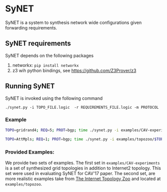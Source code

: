 # SyNET

SyNET is a system to synthesis network wide configurations given forwarding requirements.

## SyNET requirements

SyNET depends on the following packages

1. networkx: `pip install networkx`
2. z3 wih python bindings, see https://github.com/Z3Prover/z3


## Running SyNET

SyNET is invoked using the following command

```./synet.py -i TOPO_FILE.logic  -r REQUIREMENTS_FILE.logic -m PROTOCOL```


### Example
```bash
TOPO=gridrand4; REQ=5; PROT=bgp; time ./synet.py -i examples/CAV-experiments/$TOPO-$PROT-$REQ.logic  -r examples/CAV-experiments/$TOPO-$PROT-$REQ-req.logic -m $PROT
```


```bash
TOPO=AttMpls; REQ=1; PROT=bgp; time ./synet.py -i examples/topozoo/$TOPO-$PROT-$REQ.logic  -r examples/topozoo/$TOPO-$PROT-$REQ-req.logic -m $PROT
```


### Provided Examples:
We provide two sets of examples. The first set in `examples/CAV-experiments` is a set of synthesized grid topologies
in addition to Internet2 topology. This set were used in evaluating SyNET for CAV'17 paper.
The second set, are more realistic examples take from [The Internet Topology Zoo](http://www.topology-zoo.org/) and located
at `examples/topozoo`.

